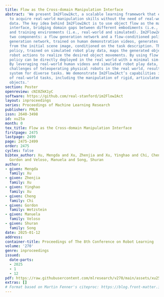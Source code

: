 ```yaml
---
title: Flow as the Cross-domain Manipulation Interface
abstract: 'We present Im2Flow2Act, a scalable learning framework that enables robots
  to acquire real-world manipulation skills without the need of real-world robot training
  data. The key idea behind Im2Flow2Act is to use object flow as the manipulation
  interface, bridging domain gaps between different embodiments (i.e., human and robot)
  and training environments (i.e., real-world and simulated). Im2Flow2Act comprises
  two components: a flow generation network and a flow-conditioned policy. The flow
  generation network, trained on human demonstration videos, generates object flow
  from the initial scene image, conditioned on the task description. The flow-conditioned
  policy, trained on simulated robot play data, maps the generated object flow to
  robot actions to realize the desired object movements. By using flow as input, this
  policy can be directly deployed in the real world with a minimal sim-to-real gap.
  By leveraging real-world human videos and simulated robot play data, we bypass the
  challenges of teleoperating physical robots in the real world, resulting in a scalable
  system for diverse tasks. We demonstrate Im2Flow2Act’s capabilities in a variety
  of real-world tasks, including the manipulation of rigid, articulated, and deformable
  objects.'
section: Poster
openreview: cNI0ZkK1yC
software: https://github.com/real-stanford/im2Flow2Act
layout: inproceedings
series: Proceedings of Machine Learning Research
publisher: PMLR
issn: 2640-3498
id: xu25a
month: 0
tex_title: Flow as the Cross-domain Manipulation Interface
firstpage: 2475
lastpage: 2499
page: 2475-2499
order: 2475
cycles: false
bibtex_author: Xu, Mengda and Xu, Zhenjia and Xu, Yinghao and Chi, Cheng and Wetzstein,
  Gordon and Veloso, Manuela and Song, Shuran
author:
- given: Mengda
  family: Xu
- given: Zhenjia
  family: Xu
- given: Yinghao
  family: Xu
- given: Cheng
  family: Chi
- given: Gordon
  family: Wetzstein
- given: Manuela
  family: Veloso
- given: Shuran
  family: Song
date: 2025-01-12
address:
container-title: Proceedings of The 8th Conference on Robot Learning
volume: '270'
genre: inproceedings
issued:
  date-parts:
  - 2025
  - 1
  - 12
pdf: https://raw.githubusercontent.com/mlresearch/v270/main/assets/xu25a/xu25a.pdf
extras: []
# Format based on Martin Fenner's citeproc: https://blog.front-matter.io/posts/citeproc-yaml-for-bibliographies/
---
```

